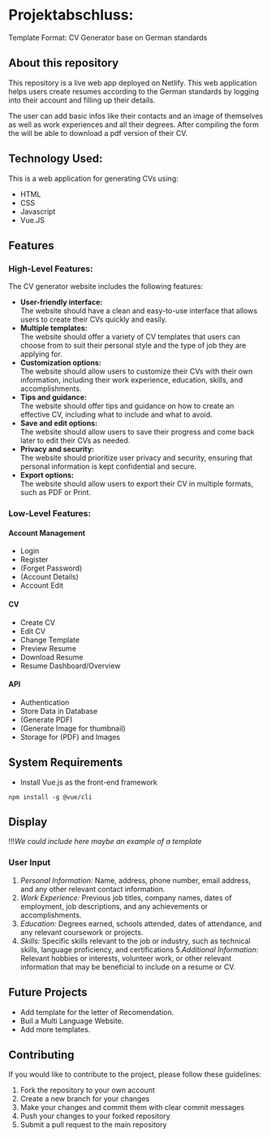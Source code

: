 # Projektabschluss: 
Template Format: CV Generator base on German standards

## About this repository
This repository is a live web app deployed on Netlify. This web application helps users create resumes according to the German standards by logging into their account and filling up their details.

The user can add basic infos like their contacts and an image of themselves as well as work experiences and all their degrees. After compiling the form the will be able to download a pdf version of their CV.

## Technology Used:
This is a web application for generating CVs using:
+ HTML
+ CSS
+ Javascript
+ Vue.JS

## Features 
### High-Level Features:
The CV generator website includes the following features:
- **User-friendly interface:** <br/>
The website should have a clean and easy-to-use interface that allows users to create their CVs quickly and easily.
- **Multiple templates:** <br/> 
The website should offer a variety of CV templates that users can choose from to suit their personal style and the type of job they are applying for.
- **Customization options:**  <br/>
The website should allow users to customize their CVs with their own information, including their work experience, education, skills, and accomplishments.
- **Tips and guidance:**  <br/>
The website should offer tips and guidance on how to create an effective CV, including what to include and what to avoid.
- **Save and edit options:**  <br/>
The website should allow users to save their progress and come back later to edit their CVs as needed.
- **Privacy and security:** <br/>
The website should prioritize user privacy and security, ensuring that personal information is kept confidential and secure.
- **Export options:**  <br/>
The website should allow users to export their CV in multiple formats, such as PDF or Print.

### Low-Level Features:
#### Account Management
  - Login
  - Register
  - (Forget Password) 
  - (Account Details) 
  - Account Edit
 
#### CV
  - Create CV
  - Edit CV
  - Change Template
  - Preview Resume
  - Download Resume
  - Resume Dashboard/Overview
 
#### API
  - Authentication
  - Store Data in Database
  - (Generate PDF)
  - (Generate Image for thumbnail)
  - Storage for (PDF) and Images

## System Requirements
- Install Vue.js as the front-end framework
```
npm install -g @vue/cli
```
## Display
!!!*We could include here maybe an example of a template*

### User Input
 1. *Personal Information:* Name, address, phone number, email address, and any other relevant contact information.
 2. *Work Experience:* Previous job titles, company names, dates of employment, job descriptions, and any achievements or accomplishments.
 3. *Education:* Degrees earned, schools attended, dates of attendance, and any relevant coursework or projects.
 4. *Skills:* Specific skills relevant to the job or industry, such as technical skills, language proficiency, and certifications
 5.*Additional Information:*  Relevant hobbies or interests, volunteer work, or other relevant information that may be beneficial to include on a resume or CV.
 
 ## Future Projects
 - Add template for the letter of Recomendation.
 - Buil a Multi Language Website.
 - Add more templates.

## Contributing 
If you would like to contribute to the project, please follow these guidelines:
1. Fork the repository to your own account
2. Create a new branch for your changes
3. Make your changes and commit them with clear commit messages
4. Push your changes to your forked repository
5. Submit a pull request to the main repository


